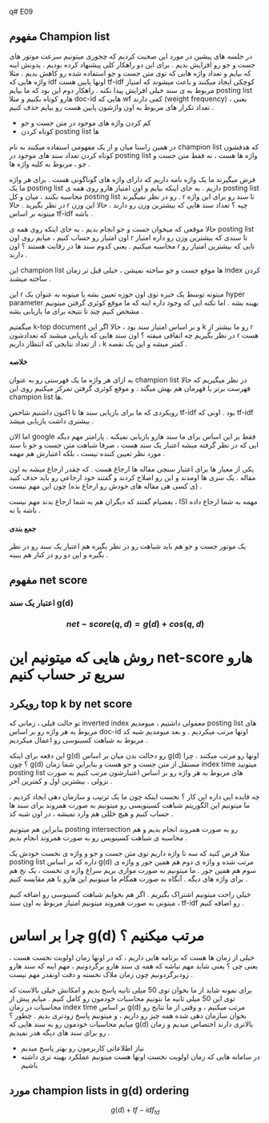 q# E09

## مفهوم Champion list

در جلسه های پیشین در مورد این صحبت کردیم که چجوری میتونیم سرعت موتور های جست و جو رو افزایش بدیم . برای این دو راهکار کلی پیشنهاد کرده بودیم . یدونش اینه که بیایم و تعداد واژه هایی که توی متن جست و جو استفاده شده رو کاهش بدیم . مثلا واژه هایی که idf اونها پایین هست tf-idf کوچکی ایجاد میکنند و باعث میشوند که امتیاز مربوط به ی سند خیلی افزایش پیدا نکنه .
راهکار دوم این بود که ما بیایم posting list هارو کوتاه بکنیم و مثلا doc-id هایی که wf کمی دارند (weight frequency) ، یعنی تعداد تکرار های مربوط به اون واژشون پایین هست رو بیایم حذف کنیم .

- کم کردن واژه های موجود در متن جست و جو
- کوتاه کردن posting list ها

در همین راستا میان و از یک مفهومی استفاده میکنند به نام champion list که هدفشون کوتاه کردن تعداد سند های موجود در posting list واژه ها هست ، نه فقط متن جست و جو ، مربوط به کلیه واژه ها .


فرض میگیرند ما یک واژه نامه داریم که دارای واژه های گوناگونی هست . برای هر واژه ما یک posting list داریم . به جای اینکه بیایم و اون امتیاز هارو روی همه ی posting list محاسبه بکنند ، میان و کل posting list رو در نظر نمیگیرند . r تا سند رو برای این واژه در نظر بگیرید . حالا r چیه ؟ تعداد سند هایی که بیشترین وزن رو دارند . حالا این وزن میتونه بر اساس tf-idf باشه .

حالا موقعی که میخوان جست و جو انجام بدیم ، به جای اینکه روی همه ی posting list اون امتیاز رو حساب کنیم ، میایم روی اون r تا سندی که بیشترین وزن رو داره امتیاز محاسبه میکنیم . یعنی کدوم سند ها در رقابت هستند ؟ اون r تایی که بیشترین امتیاز رو دارند .

این champion list ها موقع جست و جو ساخته نمیشن ، خیلی قبل تر زمان index کردن ساخته میشند .

این r میتونه توسط یک خبره توی اون حوزه تعیین بشه یا میتونه به عنوان یک hyper parameter بهینه بشه .
اما نکته ایی که وجود داره اینه که ما موقع کوئری گرفتن میتونیم مشخص کنیم چند تا نتیجه برای ما بازیابی بشه .

میگفتیم k-top document و بر اساس امتیاز سند بود ، حالا اگر این k رو ما بیشتر از r در نظر بگیریم چه اتفاقی میفته ؟ اون سند هایی که بازیابی میشند که تعدادشون r هست ، از تعداد نتایجی که انتظار داریم k کمتر میشه و این یک نقصه .

#### خلاصه

به ازای هر واژه ما یک فهرستی رو به عنوان champion list در نظر میگیریم که حالا فهرست برتر یا قهرمان هم بهش میگند . و موقع کوئری گرفتن تمرکز میکنیم روی این champion list ها.

رویکردی که ما برای بازیابی سند ها تا اکنون داشتیم شاخص tf-idf بود . اونی که tf-idf بیشتری داشت بازیابی میشد .

اما الان google فقط بر این اساس برای ما سند هارو بازیابی نمیکنه . پارامتر مهم دیگه ایی که در نظر گرفته میشه اعتبار یک سند هست ، صرفا شباهت متن جست و جو با سند مورد نظر تعیین کننده نیست ، بلکه اعتبارش هم مهمه .

یکی از معیار ها برای اعتبار سنجی مقاله ها ارجاع هست . که چقدر ارجاع میشه به اون مقاله . یک سری ها اومدند و این رو اصلاح کردند و گفتند خود ارجاعی رو باید حذف کنید (ی کسی هی مقاله های خودش رو ارجاع بده) چون این مهم نیست .

بعضیام گفتند که دیگران هم به شما ارجاع بدند مهم نیست ، ISI مهمه به شما ارجاع داده باشه یا نه .

#### جمع بندی

یک موتور جست و جو هم باید شباهت رو در نظر بگیره هم اعتبار یک سند رو در نظر بگیره و این دو رو در کنار هم ببینه .

## مفهوم net score

### اعتبار یک سند g(d)

### $$net-score(q,d) = g(d) + cos(q,d)$$

# روش هایی که میتونیم این net-score هارو سریع تر حساب کنیم

## رویکرد top k by net score

تو حالت قبلی ، زمانی که inverted index معمولی داشتیم ، میومدیم posting list های مربوط به هر واژه رو بر اساس doc-id اونها مرتب میکردیم . و بعد میومدیم شبه کد مربوط به شباهت کسینوسی رو اعمال میکردیم .

این دفعه برای اینکه g(d) رو دخالت بدن میان بر اساس g(d) اونها رو مرتب میکنند . چرا ؟ چون g(d) مستقل از متن جست و جو هست و بنابراین شما زمان index time میتونید posting list های مربوط به هر واژه رو بر اساس اعتبارشون مرتب کنیم به صورت نزولی . بیشترین اول و کمترین آخر .

چه فایده ایی داره این کار ؟ نخست اینکه چون ما یک ترتیب و سازمان دهی ایجاد کردیم ، ما میتونیم این الگوریتم شباهت کسینویسی رو میتونیم به صورت همروند برای سند ها حساب کنیم و هیچ خللی هم وارد نمیشه ، در اون شبه کد .

بنابراین هم میتونیم posting intersection رو به صورت همروند انجام بدیم و هم محاسبه ی شباهت کسینویس رو به صورت همروند انجام بدیم .

مثلا فرض کنید که سه تا واژه داریم توی متن جست و جو و واژه ی نخست خودش یک posting list داره که بر اساس g(d) مرتب شده و واژه ی دوم هم همین جور و واژه ی سوم هم همین جور . ما میتونیم به صورت موازی بریم سراغ واژه ی نخست ، یک نخ هم برای واژه های دیگه . آنگاه به صورت همگام ما میتونیم این هارو با هم مقایسه کنیم .

خیلی راحت میتونیم اشتراک بگیریم . اگر هم بخوایم شباهت کسینوسی رو اضافه کنیم میتونی به صورت همروند میتونیم امتیاز مربوط به اون سند ، tf-idf رو اضافه کنیم .

# چرا بر اساس g(d) مرتب میکنیم ؟

خیلی از زمان ها هست که برنامه هایی داریم ، که در اونها زمان اولویت نخست هست ، یعنی چی ؟ یعنی شاید مهم نباشه که همه ی سند هارو برگردونیم ، مهم اینه که سند هارو زودبرگردونیم چون زمان ملاک نخسته و دقت اونقدر مهم نیست .

برای نمونه شاید از ما بخوان توی 50 میلی ثانیه پاسخ بدیم و امکانش خیلی بالاست که توی این 50 میلی ثانیه ما نتونیم محاسبات خودمون رو کامل کنیم . میایم پیش از محاسبات در زمان index time بر اساس g(d) مرتب میکنیم ، و وقتی از ما نتایج رو بخوان سازمان دهی شده همه چیز رو داریم ، و میتونیم پاسخ زودتری بدیم . چطور ؟ میایم محاسبات خودمون رو به سند هایی که g(d) بالاتری دارند اختصاص میدیم و زمان رو برای سند های دیگه هدر نمیدیم .

- نیاز اطلاعاتی کاربرمون رو بهتر پاسخ میدیم
- در سامانه هایی که زمان اولویت نخست اونها هست میتونیم عملکرد بهینه تری داشته باشیم

## مورد champion lists in g(d) ordering

$$g(d) + tf-idf_{td}$$

